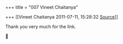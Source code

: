 +++
title = "007 Vineet Chaitanya"

+++
[[Vineet Chaitanya	2011-07-11, 15:28:32 [Source](https://groups.google.com/g/bvparishat/c/R732MNVDN9k)]]



Thank you very much for the link.



